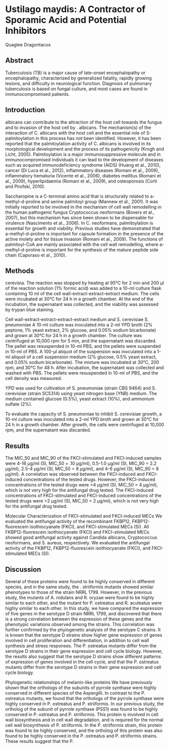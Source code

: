 # Ustilago maydis: A Contractor of Sporamic Acid and Potential Inhibitors
Quaglee Dragontacos


## Abstract
Tuberculosis (TB) is a major cause of late-onset encephalopathy or encephalopathy, characterized by generalized fatality, rapidly growing lesions, and difficulty in neurological function. Diagnosis of pulmonary tuberculosis is based on fungal culture, and most cases are found in immunocompromised patients.


## Introduction
albicans can contribute to the attraction of the host cell towards the fungus and to invasion of the host cell by . albicans. The mechanism(s) of the interaction of C. albicans with the host cell and the essential role of S-palmitoylation in this process has not been identified. However, it has been reported that the palmitoylation activity of C. albicans is involved in its morphological development and the process of its pathogenicity (Krogh and Licht, 2005). Palmitoylation is a major immunosuppressive molecule and in immunocompromised individuals it can lead to the development of diseases such as acquired immunodeficiency syndrome (AIDS) (Huang et al., 2010), cancer (Di Luca et al., 2012), inflammatory diseases (Romani et al., 2009), inflammatory hematuria (Vicente et al., 2006), diabetes mellitus (Romani et al., 2009), hyperlipidaemia (Romani et al., 2009), and osteoporosis (Corti and Pirofski, 2010).

Saccharopine is a C-terminal amino acid that is structurally related to a-methyl-d-proline and serine palmitoyl group (Mannew et al., 2001). It was initially reported to be involved in the mechanism of cell wall remodelling in the human pathogenic fungus Cryptococcus neoformans (Bovers et al., 2007), but this mechanism has since been shown to be dispensable for virulence (Nascimento et al., 2006). In C. neoformans, palmitoylation is essential for growth and viability. Previous studies have demonstrated that a-methyl-d-proline is important for capsule formation in the presence of the active moiety and for tissue invasion (Romani et al., 2009). The functions of palmitoyl-CoA are mainly associated with the cell wall remodelling, where a-methyl-d-proline is important for the synthesis of the mature peptide side chain (Caporaso et al., 2010).


## Methods
cerevisia. The reaction was stopped by heating at 95°C for 2 min and 200 µl of the reaction solution (1% formic acid) was added to a 10-ml culture flask containing 10 ml of the cell wall-extract-extract-extract medium. The cells were incubated at 30°C for 24 h in a growth chamber. At the end of the incubation, the supernatant was collected, and the viability was assessed by trypan blue staining.

Cell wall-extract-extract-extract-extract medium and S. cerevisiae S. pneumoniae
A 10-ml culture was inoculated into a 2-ml YPD broth (2% peptone, 1% yeast extract, 2% glucose, and 0.05% sodium bicarbonate) and grown at 30°C for 24 h in a growth chamber. The culture was centrifuged at 10,000 rpm for 5 min, and the supernatant was discarded. The pellet was resuspended in 10-ml PBS, and the pellets were suspended in 10-ml of PBS. A 100-µl aliquot of the suspension was inoculated into a 1-ml aliquot of a cell suspension medium (2% glucose, 0.5% yeast extract, and 0.05% sodium bicarbonate). The mixture was incubated at 30°C, 200 rpm, and 30°C for 48 h. After incubation, the supernatant was collected and washed with PBS. The pellets were resuspended in 10-ml of PBS, and the cell density was measured.

YPD was used for cultivation of S. pneumoniae (strain CBS 9464) and S. cerevisiae (strain SC5314) using yeast nitrogen base (YNB) medium. The medium contained glucose (0.5%), yeast extract (10%), and ammonium sulfate (2%).

To evaluate the capacity of S. pneumoniae to inhibit S. cerevisiae growth, a 10-ml culture was inoculated into a 2-ml YPD broth and grown at 30°C for 24 h in a growth chamber. After growth, the cells were centrifuged at 10,000 rpm, and the supernatant was discarded.


## Results
The MIC_50 and MIC_90 of the FKCI-stimulated and FKCI-induced samples were 4-16 µg/ml (SI, MIC_50 = .10 µg/ml), 0.5-1.0 µg/ml (SI, MIC_90 = 2.2 µg/ml), 2.5-4 µg/ml (SI, MIC_50 = 8 µg/ml), and 4-6 µg/ml (SI, MIC_90 = 8 µg/ml). A correlation was observed between the FKCI-induced and FKCI-induced concentrations of the tested drugs. However, the FKCI-induced concentrations of the tested drugs were >4 µg/ml (SI, MIC_50 = 4 µg/ml), which is not very high for the antifungal drug tested. The FKCI-induced concentrations of FKCI-stimulated and FKCI-induced concentrations of the tested drugs were >2 µg/ml (SI, MIC_50 = 2 µg/ml), which is not very high for the antifungal drug tested.

Molecular Characterization of FKCI-stimulated and FKCI-induced MECs
We evaluated the antifungal activity of the recombinant FKBP12, FKBP12-fluorescein isothiocyanate (FKCI), and FKCI-stimulated MECs (SI). All FKBP12-fluorescein isothiocyanate (FKCI) and FKCI-stimulated MECs showed good antifungal activity against Candida albicans, Cryptococcus neoformans, and S. aureus, respectively. We evaluated the antifungal activity of the FKBP12, FKBP12-fluorescein isothiocyanate (FKCI), and FKCI-stimulated MECs (SI).


## Discussion
Several of these proteins were found to be highly conserved in different species, and in the same study, the . striiformis mutants showed similar phenotypes to those of the strain NRRL 1799. However, in the previous study, the mutants of A. nidulans and R. oryzae were found to be highly similar to each other, and the mutant for P. ostreatus and R. aculeatus were highly similar to each other. In this study, we have compared the expression of five genes in the serotype D strain NRRL 1799, and discovered that there is a strong correlation between the expression of these genes and the phenotypic variations observed among the strains. This correlation was further confirmed by the phylogenetic analysis of the serotype C strains. It is known that the serotype D strains show higher gene expression of genes involved in cell proliferation and differentiation, in addition to cell wall synthesis and stress responses. The P. ostreatus mutants differ from the serotype D strains in their gene expression and cell cycle biology. However, the results also suggest that the serotype D strains show different patterns of expression of genes involved in the cell cycle, and that the P. ostreatus mutants differ from the serotype D strains in their gene expression and cell cycle biology.

Phylogenetic relationships of melanin-like proteins
We have previously shown that the orthologs of the subunits of pyrrole synthase were highly conserved in different species of the Aspergilli. In contrast to the P. ostreatus mutants, we found that the orthologs of the pyrrole synthase were highly conserved in P. ostreatus and P. striiformis. In our previous study, the ortholog of the subunit of pyrrole synthase (PSS1) was found to be highly conserved in P. ostreatus and P. striiformis. This protein is involved in cell wall biosynthesis and in cell wall degradation, and is required for the normal cell wall biosynthesis of P. striiformis. In the P. striiformis strain, this protein was found to be highly conserved, and the ortholog of this protein was also found to be highly conserved in the P. ostreatus and P. striiformis strains. These results suggest that the P.
